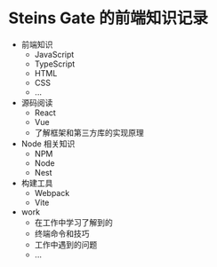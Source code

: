 # Steins Gate 的前端知识记录

- 前端知识
  - JavaScript
  - TypeScript
  - HTML
  - CSS
  - ...
- 源码阅读
  - React
  - Vue
  - 了解框架和第三方库的实现原理
- Node 相关知识
  - NPM
  - Node
  - Nest
- 构建工具
  - Webpack
  - Vite
- work
  - 在工作中学习了解到的
  - 终端命令和技巧
  - 工作中遇到的问题
  - ...
